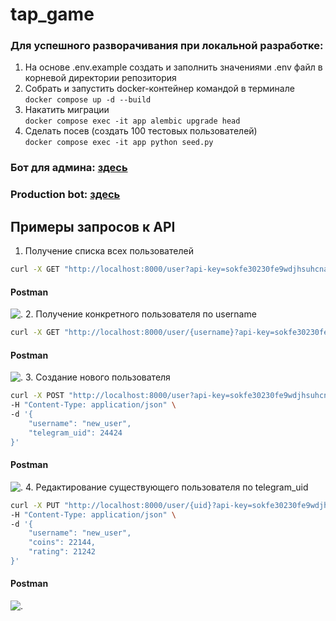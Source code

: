 # tap_game

### Для успешного разворачивания при локальной разработке:
1. На основе .env.example создать и заполнить значениями .env файл в корневой директории репозитория
2. Собрать и запустить docker-контейнер командой в терминале
   </br>
    ```docker compose up -d --build```
3. Накатить миграции
   </br>
   ```docker compose exec -it app alembic upgrade head```
4. Сделать посев (создать 100 тестовых пользователей)
   </br>
   ```docker compose exec -it app python seed.py```

### Бот для админа: [здесь]((https://t.me/cr_user_admin_bot))

### Production bot: [здесь](https://t.me/cr_prod_bot)

## Примеры запросов к API   
1. Получение списка всех пользователей</br>

```bash
curl -X GET "http://localhost:8000/user?api-key=sokfe30230fe9wdjhsuhcnaop!29eu-fjAFK229JDNFD"
```
#### Postman

![.](https://raw.githubusercontent.com/VaDmitrii/crypto_game/main/requests_api_exmaples/get_all.png)
2. Получение конкретного пользователя по username
```bash
curl -X GET "http://localhost:8000/user/{username}?api-key=sokfe30230fe9wdjhsuhcnaop!29eu-fjAFK229JDNFD"
```
#### Postman
![.](https://raw.githubusercontent.com/VaDmitrii/crypto_game/main/requests_api_exmaples/get_user.png)
3. Создание нового пользователя
```bash
curl -X POST "http://localhost:8000/user?api-key=sokfe30230fe9wdjhsuhcnaop!29eu-fjAFK229JDNFD" \
-H "Content-Type: application/json" \
-d '{
    "username": "new_user",
    "telegram_uid": 24424
}'
```
#### Postman
![.](https://raw.githubusercontent.com/VaDmitrii/crypto_game/main/requests_api_exmaples/create_user.png)
4. Редактирование существующего пользователя по telegram_uid
```bash
curl -X PUT "http://localhost:8000/user/{uid}?api-key=sokfe30230fe9wdjhsuhcnaop!29eu-fjAFK229JDNFD" \
-H "Content-Type: application/json" \
-d '{
    "username": "new_user",
    "coins": 22144,
    "rating": 21242
}'
```
#### Postman
![.](https://raw.githubusercontent.com/VaDmitrii/crypto_game/main/requests_api_exmaples/edit_user.png)

